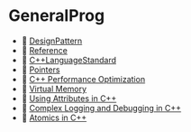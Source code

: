 # GeneralProg

- 📄 [DesignPattern](/generalProg/designPattern)
- 📄 [Reference](/generalProg/reference)
- 📄 [C++LanguageStandard](/generalProg/languageStandard)
- 📄 [Pointers](/generalProg/pointers)
- 📄 [C++ Performance Optimization](/generalProg/performanceOptimization)
- 📄 [Virtual Memory](/generalProg/virtualMemory)
- 📄 [Using Attributes in C++](/generalProg/usingAttributes)
- 📄 [Complex Logging and Debugging in C++](/generalProg/loggingDebugging)
- 📄 [Atomics in C++](/generalProg/atomics) 